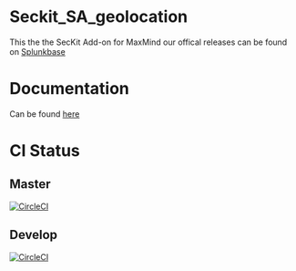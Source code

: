 # Seckit_SA_geolocation

This the the SecKit Add-on for MaxMind our offical releases can be found on [Splunkbase](https://splunkbase.splunk.com/app/3022)

# Documentation

Can be found [here](package/README.md)

# CI Status

## Master

[![CircleCI](https://circleci.com/gh/splunk/seckit_sa_geolocation/tree/master.svg?style=svg)](https://circleci.com/gh/splunk/seckit_sa_geolocation/tree/master)

## Develop

[![CircleCI](https://circleci.com/gh/splunk/seckit_sa_geolocation/tree/develop.svg?style=svg)](https://circleci.com/gh/splunk/seckit_sa_geolocation/tree/develop)